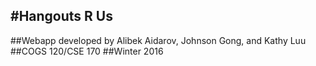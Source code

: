**#Hangouts R Us**
---
##Webapp developed by Alibek Aidarov, Johnson Gong, and Kathy Luu
##COGS 120/CSE 170
##Winter 2016
